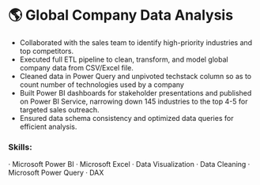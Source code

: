 # 🌎 Global Company Data Analysis

- Collaborated with the sales team to identify high-priority industries and top competitors.
- Executed full ETL pipeline to clean, transform, and model global company data from CSV/Excel file.
- Cleaned data in Power Query and unpivoted techstack column so as to count number of technologies used by a company
- Built Power BI dashboards for stakeholder presentations and published on Power BI Service, narrowing down 145 industries to the top 4-5 for targeted sales outreach.
- Ensured data schema consistency and optimized data queries for efficient analysis.

### Skills:
· Microsoft Power BI · Microsoft Excel · Data Visualization · Data Cleaning · Microsoft Power Query · DAX
